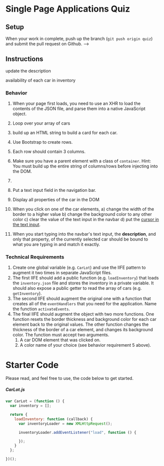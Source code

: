 # Single Page Applications Quiz

## Setup


When your work in complete, push up the branch (`git push origin quiz`) and submit the pull request on Github. -->

## Instructions

update the description 

availability of each car in inventory

### Behavior

1. When your page first loads, you need to use an XHR to load the contents of the JSON file, and parse them into a native JavaScript object.


2. Loop over your array of cars 
3. build up an HTML string to build a card for each car. 
4. Use Bootstrap to create rows. 
5. Each row should contain 3 columns. 
6. Make sure you have a parent element with a class of `container`. Hint: You must build up the entire string of columns/rows before injecting into the DOM. 
7. 


8. Put a text input field in the navigation bar.

9. Display all properties of the car in the DOM


11. When you click on one of the car elements, 
    a) change the width of the border to a higher value
    b) change the background color to any other color
    c) clear the value of the text input in the navbar
    d) put the [cursor in the text input](https://developer.mozilla.org/en-US/docs/Web/API/HTMLElement/focus).
1. When you start typing into the navbar's text input, the **description**, and only that property, of the currently selected car should be bound to what you are typing in and match it exactly.

### Technical Requirements

1. Create one global variable (e.g. `CarLot`) and use the IIFE pattern to augment it two times in separate JavaScript files.
1. The first IIFE should add a public function (e.g. `loadInventory`) that loads the `inventory.json` file and stores the inventory in a private variable. It should also expose a public getter to read the array of cars (e.g. `getInventory`).
1. The second IIFE should augment the original one with a function that creates all of the `eventHandlers` that you need for the application. Name the function `activateEvents`.
1. The final IIFE should augment the object with two more functions. One function resets the border thickness and background color for each car element back to the original values. The other function changes the thickness of the border of a car element, and changes its background color. The function must accept two arguments.
    1. A car DOM element that was clicked on.
    1. A color name of your choice (see behavior requirement 5 above).

# Starter Code

Please read, and feel free to use, the code below to get started.



##### CarLot.js

```js
var CarLot = (function () {
  var inventory = [];

  return {
    loadInventory: function (callback) {
      var inventoryLoader = new XMLHttpRequest();

      inventoryLoader.addEventListener("load", function () {

      });
    }
  };

})();
```
